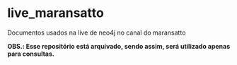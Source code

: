 # live_maransatto
Documentos usados na live de neo4j no canal do maransatto

**OBS.: Esse repositório está arquivado, sendo assim, será utilizado apenas para consultas.**

